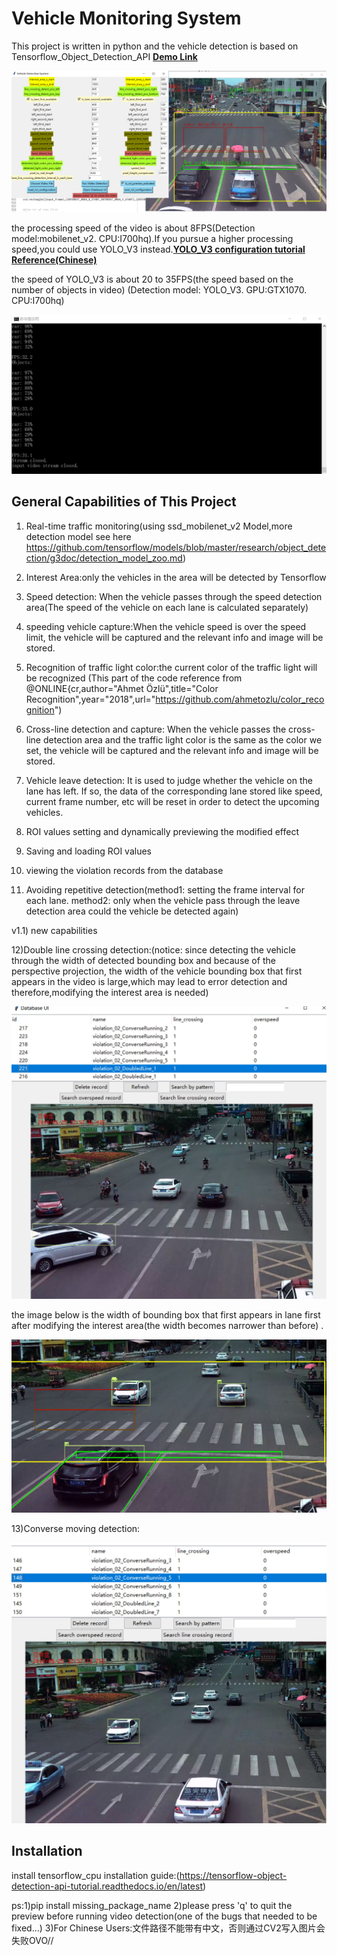 # Vehicle Monitoring System
This project is written in python and the vehicle detection is based on Tensorflow_Object_Detection_API
[**Demo Link**](https://www.bilibili.com/video/av48336782/)
<p align="center">
  <img src="https://github.com/yy0yaolinjun1/ScreenShot/blob/master/TrafficMonitoring/main_ui.png">
</p>

the processing speed of the video is about 8FPS(Detection model:mobilenet_v2. CPU:I700hq).If you pursue a higher processing speed,you could use YOLO_V3 instead.[**YOLO_V3 configuration tutorial Reference(Chinese)**](https://blog.csdn.net/KID_yuan/article/details/88380269)

the speed of YOLO_V3 is about 20 to 35FPS(the speed based on the number of objects in video) (Detection model: YOLO_V3. GPU:GTX1070. CPU:I700hq)
<p align="center">
  <img src="https://github.com/yy0yaolinjun1/ScreenShot/blob/master/TrafficMonitoring/Fps_YoloV3.JPG">
</p>



## General Capabilities of This Project

1) Real-time traffic monitoring(using ssd_mobilenet_v2 Model,more detection model see here https://github.com/tensorflow/models/blob/master/research/object_detection/g3doc/detection_model_zoo.md)

2) Interest Area:only the vehicles in the area will be detected by Tensorflow

3) Speed detection: When the vehicle passes through the speed detection area(The speed of the vehicle on each lane is calculated separately)

4) speeding vehicle capture:When the vehicle speed is over the speed limit, the vehicle will be captured and the relevant info and image will be stored.

5) Recognition of traffic light color:the current color of the traffic light will be recognized
(This part of the code reference from @ONLINE{cr,author="Ahmet Özlü",title="Color Recognition",year="2018",url="https://github.com/ahmetozlu/color_recognition")

6) Cross-line detection and capture: When the vehicle passes the cross-line detection area and the traffic light color is the same as the color we set, the vehicle will be captured and the relevant info and image will be stored.

7) Vehicle leave detection: It is used to judge whether the vehicle on the lane has left. If so, the data of the corresponding lane stored like speed, current frame number, etc will be reset in order to detect the upcoming vehicles.

8) ROI values setting and dynamically previewing the modified effect

9) Saving and loading ROI values

10) viewing the violation records from the database

11) Avoiding repetitive detection(method1: setting the frame interval for each lane. method2: only when the vehicle pass through the leave detection area could the vehicle be detected again)

v1.1) new capabilities

12)Double line crossing detection:(notice: since detecting the vehicle through the width of detected bounding box and because of the perspective projection,
the width of the vehicle bounding box that first appears in the video is large,which may lead to error detection and therefore,modifying the interest area is needed)
<p align="center">
  <img src="https://github.com/yy0yaolinjun1/ScreenShot/blob/master/TrafficMonitoring/double_line_crossing.JPG">
</p>
the image below is the width of bounding box that first appears in lane first after modifying the interest area(the width becomes narrower than before) .
<p align="center">
  <img src="https://github.com/yy0yaolinjun1/ScreenShot/blob/master/TrafficMonitoring/interest_area_modified.JPG">
</p>
13)Converse moving detection:
<p align="center">
  <img src="https://github.com/yy0yaolinjun1/ScreenShot/blob/master/TrafficMonitoring/converse_crossing.jpg">
</p>




## Installation
install tensorflow_cpu
installation guide:(https://tensorflow-object-detection-api-tutorial.readthedocs.io/en/latest)

ps:1)pip install missing_package_name
   2)please press 'q' to quit the preview before running video detection(one of the bugs that needed to be fixed...)
   3)For Chinese Users:文件路径不能带有中文，否则通过CV2写入图片会失败OVO//